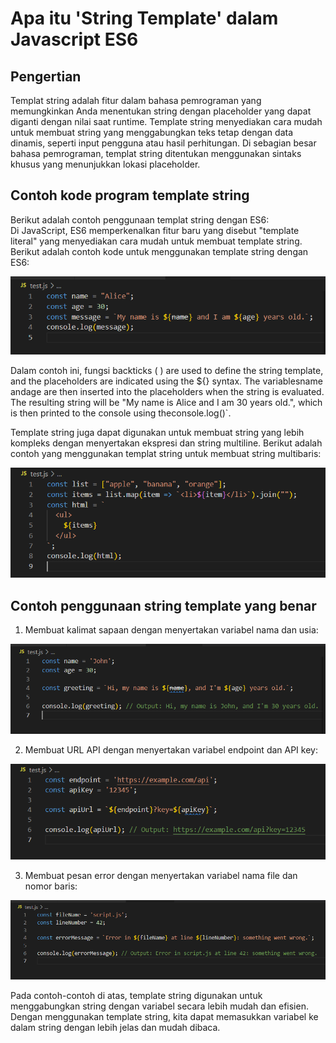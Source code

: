# Apa itu 'String Template' dalam Javascript ES6

## Pengertian

Templat string adalah fitur dalam bahasa pemrograman yang memungkinkan Anda menentukan string dengan placeholder yang dapat diganti dengan nilai saat runtime. Template string menyediakan cara mudah untuk membuat string yang menggabungkan teks tetap dengan data dinamis, seperti input pengguna atau hasil perhitungan. Di sebagian besar bahasa pemrograman, templat string ditentukan menggunakan sintaks khusus yang menunjukkan lokasi placeholder. 

## Contoh kode program template string 
Berikut adalah contoh penggunaan templat string dengan ES6: <br>
Di JavaScript, ES6 memperkenalkan fitur baru yang disebut "template literal" yang menyediakan cara mudah untuk membuat template string. Berikut adalah contoh kode untuk menggunakan template string dengan ES6:

<img src="1.png">

Dalam contoh ini, fungsi backticks ( ) are used to define the string template, and the placeholders are indicated using the ${} syntax. The variablesname andage are then inserted into the placeholders when the string is evaluated. The resulting string will be "My name is Alice and I am 30 years old.", which is then printed to the console using theconsole.log()`.

Template string juga dapat digunakan untuk membuat string yang lebih kompleks dengan menyertakan ekspresi dan string multiline. Berikut adalah contoh yang menggunakan templat string untuk membuat string multibaris:

<img src="2.png">



## Contoh penggunaan string template yang benar
1. Membuat kalimat sapaan dengan menyertakan variabel nama dan usia:

<img src="3.png">

2. Membuat URL API dengan menyertakan variabel endpoint dan API key:

<img src="4.png">

3. Membuat pesan error dengan menyertakan variabel nama file dan nomor baris:

<img src="5.png">

Pada contoh-contoh di atas, template string digunakan untuk menggabungkan string dengan variabel secara lebih mudah dan efisien. Dengan menggunakan template string, kita dapat memasukkan variabel ke dalam string dengan lebih jelas dan mudah dibaca.






